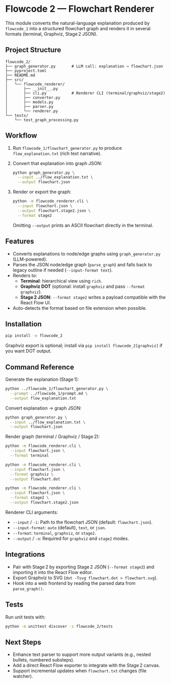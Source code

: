 # Flowcode 2 — Flowchart Renderer

This module converts the natural-language explanation produced by `flowcode_1` into a structured flowchart graph and renders it in several formats (terminal, Graphviz, Stage 2 JSON).

## Project Structure

```
flowcode_2/
├── graph_generator.py       # LLM call: explanation → flowchart.json
├── pyproject.toml
├── README.md
├── src/
│   └── flowcode_renderer/
│       ├── __init__.py
│       ├── cli.py           # Renderer CLI (terminal/graphviz/stage2)
│       ├── converter.py
│       ├── models.py
│       ├── parser.py
│       └── renderer.py
└── tests/
    └── test_graph_processing.py
```

## Workflow

1. Run `flowcode_1/flowchart_generator.py` to produce `flow_explanation.txt` (rich text narrative).
2. Convert that explanation into graph JSON:

   ```bash
   python graph_generator.py \
     --input ../flow_explanation.txt \
     --output flowchart.json
   ```

3. Render or export the graph:

   ```bash
   python -m flowcode_renderer.cli \
     --input flowchart.json \
     --output flowchart.stage2.json \
     --format stage2
   ```

   Omitting `--output` prints an ASCII flowchart directly in the terminal.

## Features

- Converts explanations to node/edge graphs using `graph_generator.py` (LLM-powered).
- Parses the JSON node/edge graph (`parse_graph`) and falls back to legacy outline if needed (`--input-format text`).
- Renders to:
  - **Terminal**: hierarchical view using `rich`.
  - **Graphviz DOT** (optional: install `graphviz` and pass `--format graphviz`).
  - **Stage 2 JSON**: `--format stage2` writes a payload compatible with the React Flow UI.
- Auto-detects the format based on file extension when possible.

## Installation

```bash
pip install -e flowcode_2
```

Graphviz export is optional; install via `pip install flowcode_2[graphviz]` if you want DOT output.

## Command Reference

Generate the explanation (Stage 1):

```bash
python ../flowcode_1/flowchart_generator.py \
  --prompt ../flowcode_1/prompt.md \
  --output flow_explanation.txt
```

Convert explanation → graph JSON:

```bash
python graph_generator.py \
  --input ../flow_explanation.txt \
  --output flowchart.json
```

Render graph (terminal / Graphviz / Stage 2):

```bash
python -m flowcode_renderer.cli \
  --input flowchart.json \
  --format terminal

python -m flowcode_renderer.cli \
  --input flowchart.json \
  --format graphviz \
  --output flowchart.dot

python -m flowcode_renderer.cli \
  --input flowchart.json \
  --format stage2 \
  --output flowchart.stage2.json
```

Renderer CLI arguments:

- `--input` / `-i`: Path to the flowchart JSON (default: `flowchart.json`).
- `--input-format`: `auto` (default), `text`, or `json`.
- `--format`: `terminal`, `graphviz`, or `stage2`.
- `--output` / `-o`: Required for `graphviz` and `stage2` modes.

## Integrations

- Pair with Stage 2 by exporting Stage 2 JSON (`--format stage2`) and importing it into the React Flow editor.
- Export Graphviz to SVG (`dot -Tsvg flowchart.dot > flowchart.svg`).
- Hook into a web frontend by reading the parsed data from `parse_graph()`.

## Tests

Run unit tests with:

```bash
python -m unittest discover -s flowcode_2/tests
```

## Next Steps

- Enhance text parser to support more output variants (e.g., nested bullets, numbered substeps).
- Add a direct React Flow exporter to integrate with the Stage 2 canvas.
- Support incremental updates when `flowchart.txt` changes (file watcher).

